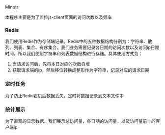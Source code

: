 Minotr

本程序主要是为了监控js-client页面的访问次数以及频率

### Redis

我们使用Redis作为存储端记录。Redis中的五种数据结构分别为：字符串、散列、列表、集合、有序集合。我们业务需要记录各日期的访问次数以及访问ip日期时间。所以我们使用字符串和列表数据结构进行存储。具体使用方式为：

1. 当请求访问后，先将本日对应的次数自增
2. 获取请求端的ip，然后移位转换成整形作为字符串，记录对应的请求日期

### 定时任务

为了防止Redis宕机后数据丢失，定时将数据记录到文本文件中

### 统计展示

为了直观的显示数据，我们展示总访问量，各日期的访问量，以及访问量前十的客户端ip